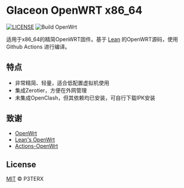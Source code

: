 # Glaceon OpenWRT x86_64

[![LICENSE](https://img.shields.io/github/license/mashape/apistatus.svg?style=flat-square&label=LICENSE)](https://github.com/P3TERX/Actions-OpenWrt/blob/master/LICENSE)
![Build OpenWrt](https://github.com/Cysime/Glaceon-OpenWRT_X86_64/workflows/Build%20OpenWrt/badge.svg)

适用于x86_64的精简OpenWRT固件。基于 [Lean](https://github.com/coolsnowwolf/lede) 的OpenWRT源码，使用 Github Actions 进行编译。

## 特点

- 非常精简、轻量，适合低配置虚拟机使用
- 集成Zerotier，方便在外网管理
- 未集成OpenClash，但其依赖均已安装，可自行下载IPK安装

## 致谢

- [OpenWrt](https://github.com/openwrt/openwrt)
- [Lean's OpenWrt](https://github.com/coolsnowwolf/lede)
- [Actions-OpenWrt](https://github.com/P3TERX/Actions-OpenWrt)

## License

[MIT](https://github.com/P3TERX/Actions-OpenWrt/blob/master/LICENSE) © P3TERX
